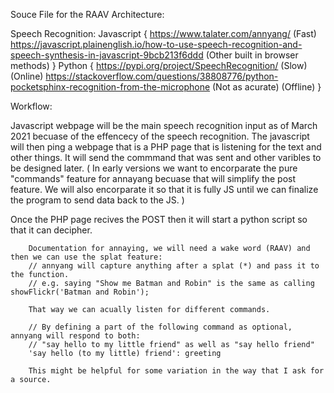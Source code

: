 Souce File for the RAAV Architecture: 

Speech Recognition:
Javascript {
    https://www.talater.com/annyang/ (Fast)
    https://javascript.plainenglish.io/how-to-use-speech-recognition-and-speech-synthesis-in-javascript-9bcb213f6ddd (Other built in browser methods)
}
Python {
    https://pypi.org/project/SpeechRecognition/ (Slow) (Online)
    https://stackoverflow.com/questions/38808776/python-pocketsphinx-recognition-from-the-microphone (Not as acurate) (Offline)
}



Workflow:

Javascript webpage will be the main speech recognition input as of March 2021 becuase of the effencecy of the speech recognition.
The javascript will then ping a webpage that is a PHP page that is listening for the text and other things. It will send the commmand that was sent and other varibles to be designed later.
(
    In early versions we want to encorparate the pure "commands" feature for annayang becuase that will simplify the post feature.
    We will also encorparate it so that it is fully JS until we can finalize the program to send data back to the JS.
)

Once the PHP page recives the POST then it will start a python script so that it can decipher.

```
    Documentation for annaying, we will need a wake word (RAAV) and then we can use the splat feature:
    // annyang will capture anything after a splat (*) and pass it to the function.
    // e.g. saying "Show me Batman and Robin" is the same as calling showFlickr('Batman and Robin');

    That way we can acually listen for different commands.

    // By defining a part of the following command as optional, annyang will respond to both:
    // "say hello to my little friend" as well as "say hello friend"
    'say hello (to my little) friend': greeting

    This might be helpful for some variation in the way that I ask for a source.